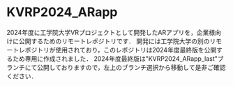 ﻿# KVRP2024_ARapp
2024年度に工学院大学VRプロジェクトとして開発したARアプリを，企業様向けに公開するためのリモートレポジトリです．
開発には工学院大学の別のリモートレポジトリが使用されており，このレポジトリは2024年度最終版を公開するため専用に作成されました．
2024年度最終版は"KVRP2024_ARapp_last"ブランチにて公開しておりますので，左上のブランチ選択から移動して是非ご確認ください．
